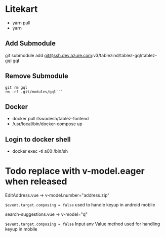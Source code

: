 # Litekart

- yarn pull
- yarn

## Add Submodule

git submodule add git@ssh.dev.azure.com:v3/tablezind/tablez-gql/tablez-gql gql

## Remove Submodule

````git submodule deinit gql
git rm gql
rm -rf .git/modules/gql```
````

## Docker

- docker pull itswadesh/tablez-fontend
- /usr/local/bin/docker-compose up

## Login to docker shell

- docker exec -ti a00 /bin/sh

# Todo replace with v-model.eager when released

EditAddress.vue -> v-model.number="address.zip"

`$event.target.composing = false` used to handle keyup in android mobile

search-suggestions.vue -> v-model="q"

`$event.target.composing = false` Input anv Value method used for handling keyup in mobile
